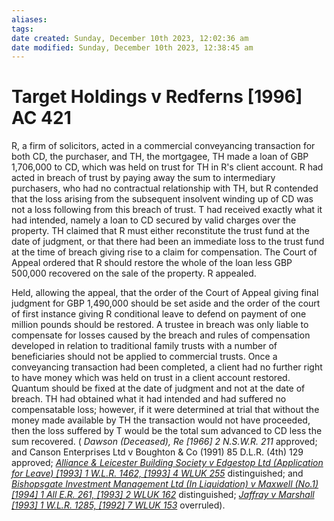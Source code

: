 ```yaml
---
aliases: 
tags: 
date created: Sunday, December 10th 2023, 12:02:36 am
date modified: Sunday, December 10th 2023, 12:38:45 am
---
```


# Target Holdings v Redferns [1996] AC 421

R, a firm of solicitors, acted in a commercial conveyancing transaction for both CD, the purchaser, and TH, the mortgagee, TH made a loan of GBP 1,706,000 to CD, which was held on trust for TH in R's client account. R had acted in breach of trust by paying away the sum to intermediary purchasers, who had no contractual relationship with TH, but R contended that the loss arising from the subsequent insolvent winding up of CD was not a loss following from this breach of trust. T had received exactly what it had intended, namely a loan to CD secured by valid charges over the property. TH claimed that R must either reconstitute the trust fund at the date of judgment, or that there had been an immediate loss to the trust fund at the time of breach giving rise to a claim for compensation. The Court of Appeal ordered that R should restore the whole of the loan less GBP 500,000 recovered on the sale of the property. R appealed.

Held, allowing the appeal, that the order of the Court of Appeal giving final judgment for GBP 1,490,000 should be set aside and the order of the court of first instance giving R conditional leave to defend on payment of one million pounds should be restored. A trustee in breach was only liable to compensate for losses caused by the breach and rules of compensation developed in relation to traditional family trusts with a number of beneficiaries should not be applied to commercial trusts. Once a conveyancing transaction had been completed, a client had no further right to have money which was held on trust in a client account restored. Quantum should be fixed at the date of judgment and not at the date of breach. TH had obtained what it had intended and had suffered no compensatable loss; however, if it were determined at trial that without the money made available by TH the transaction would not have proceeded, then the loss suffered by T would be the total sum advanced to CD less the sum recovered. ( _Dawson (Deceased), Re [1966] 2 N.S.W.R. 211_ approved; and Canson Enterprises Ltd v Boughton & Co (1991) 85 D.L.R. (4th) 129 approved; _[Alliance & Leicester Building Society v Edgestop Ltd (Application for Leave) [1993] 1 W.L.R. 1462, [1993] 4 WLUK 255](https://uk.westlaw.com/Document/I5D0ECF01E42711DA8FC2A0F0355337E9/View/FullText.html?originationContext=document&transitionType=DocumentItem&ppcid=fb99adf751bd449e9a7c882141e0b832&contextData=(sc.Default))_ distinguished; and _[Bishopsgate Investment Management Ltd (In Liquidation) v Maxwell (No.1) [1994] 1 All E.R. 261, [1993] 2 WLUK 162](https://uk.westlaw.com/Document/I3878D1E0E43611DA8FC2A0F0355337E9/View/FullText.html?originationContext=document&transitionType=DocumentItem&ppcid=fb99adf751bd449e9a7c882141e0b832&contextData=(sc.Default))_ distinguished; _[Jaffray v Marshall [1993] 1 W.L.R. 1285, [1992] 7 WLUK 153](https://uk.westlaw.com/Document/ICBBD28C0E42711DA8FC2A0F0355337E9/View/FullText.html?originationContext=document&transitionType=DocumentItem&ppcid=fb99adf751bd449e9a7c882141e0b832&contextData=(sc.Default))_ overruled).
